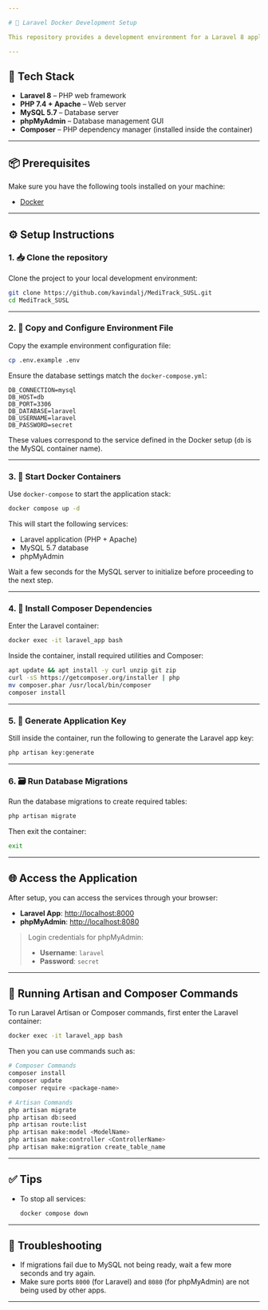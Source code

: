```yaml
---

# 🚀 Laravel Docker Development Setup

This repository provides a development environment for a Laravel 8 application using Docker. It's designed for **local development only** — no Docker image building or production deployment is involved.

---
```


## 🧰 Tech Stack

- **Laravel 8** – PHP web framework
- **PHP 7.4 + Apache** – Web server
- **MySQL 5.7** – Database server
- **phpMyAdmin** – Database management GUI
- **Composer** – PHP dependency manager (installed inside the container)

---

## 📦 Prerequisites

Make sure you have the following tools installed on your machine:

- [Docker](https://docs.docker.com/get-docker/)

---

## ⚙️ Setup Instructions

### 1. 📥 Clone the repository

Clone the project to your local development environment:

```bash
git clone https://github.com/kavindalj/MediTrack_SUSL.git
cd MediTrack_SUSL
````

---

### 2. 📝 Copy and Configure Environment File

Copy the example environment configuration file:

```bash
cp .env.example .env
```

Ensure the database settings match the `docker-compose.yml`:

```env
DB_CONNECTION=mysql
DB_HOST=db
DB_PORT=3306
DB_DATABASE=laravel
DB_USERNAME=laravel
DB_PASSWORD=secret
```

These values correspond to the service defined in the Docker setup (`db` is the MySQL container name).

---

### 3. 🐳 Start Docker Containers

Use `docker-compose` to start the application stack:

```bash
docker compose up -d
```

This will start the following services:

* Laravel application (PHP + Apache)
* MySQL 5.7 database
* phpMyAdmin

Wait a few seconds for the MySQL server to initialize before proceeding to the next step.

---

### 4. 🧰 Install Composer Dependencies

Enter the Laravel container:

```bash
docker exec -it laravel_app bash
```

Inside the container, install required utilities and Composer:

```bash
apt update && apt install -y curl unzip git zip
curl -sS https://getcomposer.org/installer | php
mv composer.phar /usr/local/bin/composer
composer install
```

---

### 5. 🔐 Generate Application Key

Still inside the container, run the following to generate the Laravel app key:

```bash
php artisan key:generate
```

---

### 6. 🗃️ Run Database Migrations

Run the database migrations to create required tables:

```bash
php artisan migrate
```

Then exit the container:

```bash
exit
```

---

## 🌐 Access the Application

After setup, you can access the services through your browser:

* **Laravel App**: [http://localhost:8000](http://localhost:8000)
* **phpMyAdmin**: [http://localhost:8080](http://localhost:8080)

> Login credentials for phpMyAdmin:
>
> * **Username**: `laravel`
> * **Password**: `secret`

---

## 🧾 Running Artisan and Composer Commands

To run Laravel Artisan or Composer commands, first enter the Laravel container:

```bash
docker exec -it laravel_app bash
```

Then you can use commands such as:

```bash
# Composer Commands
composer install
composer update
composer require <package-name>

# Artisan Commands
php artisan migrate
php artisan db:seed
php artisan route:list
php artisan make:model <ModelName>
php artisan make:controller <ControllerName>
php artisan make:migration create_table_name
```

---

## ✅ Tips

* To stop all services:

  ```bash
  docker compose down
  ```

---

## 🧼 Troubleshooting

* If migrations fail due to MySQL not being ready, wait a few more seconds and try again.
* Make sure ports `8000` (for Laravel) and `8080` (for phpMyAdmin) are not being used by other apps.

---

